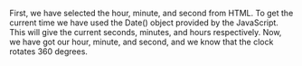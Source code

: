
First, we have selected the hour, minute, and second from HTML. To get the current time we have used the Date() object provided by the JavaScript. This will give the current seconds, minutes, and hours respectively. Now, we have got our hour, minute, and second, and we know that the clock rotates 360 degrees.
